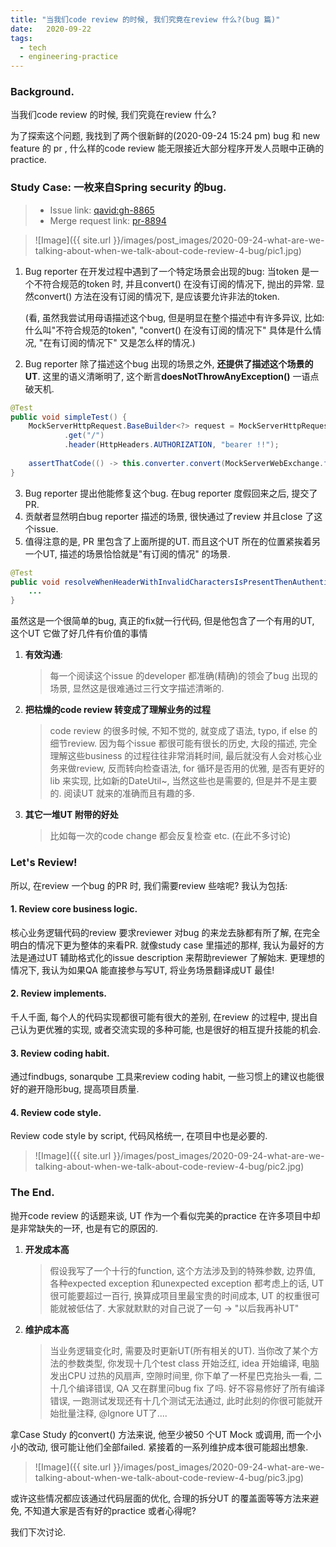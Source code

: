 ```yaml
---
title: "当我们code review 的时候, 我们究竟在review 什么?(bug 篇)"
date:   2020-09-22
tags:
  - tech
  - engineering-practice
---
```



### Background.

当我们code review 的时候, 我们究竟在review 什么?

为了探索这个问题, 我找到了两个很新鲜的(2020-09-24 15:24 pm) bug 和 new feature 的 pr , 什么样的code review 能无限接近大部分程序开发人员眼中正确的practice.

### Study Case: 一枚来自Spring security 的bug.
> + Issue link: [qavid:gh-8865](https://github.com/spring-projects/spring-security/issues/8865)
> + Merge request link: [pr-8894](https://github.com/spring-projects/spring-security/pull/8894)

> ![Image]({{ site.url }}/images/post_images/2020-09-24-what-are-we-talking-about-when-we-talk-about-code-review-4-bug/pic1.jpg)

1. Bug reporter 在开发过程中遇到了一个特定场景会出现的bug: 当token 是一个不符合规范的token 时, 并且convert() 在没有订阅的情况下, 抛出的异常. 显然convert() 方法在没有订阅的情况下, 是应该要允许非法的token.

    (看, 虽然我尝试用母语描述这个bug, 但是明显在整个描述中有许多异议, 比如: 什么叫"不符合规范的token", "convert() 在没有订阅的情况下" 具体是什么情况, "在有订阅的情况下" 又是怎么样的情况.)
2. Bug reporter 除了描述这个bug 出现的场景之外, **还提供了描述这个场景的UT**. 这里的语义清晰明了, 这个断言**doesNotThrowAnyException()** 一语点破天机.

```java
@Test
public void simpleTest() {
    MockServerHttpRequest.BaseBuilder<?> request = MockServerHttpRequest
            .get("/")
            .header(HttpHeaders.AUTHORIZATION, "bearer !!");
    
    assertThatCode(() -> this.converter.convert(MockServerWebExchange.from(request))).doesNotThrowAnyException();
}
```

3. Bug reporter 提出他能修复这个bug. 在bug reporter 度假回来之后, 提交了PR.
4. 贡献者显然明白bug reporter 描述的场景, 很快通过了review 并且close 了这个issue.
5. 值得注意的是, PR 里包含了上面所提的UT. 而且这个UT 所在的位置紧挨着另一个UT, 描述的场景恰恰就是"有订阅的情况" 的场景.

```java
@Test
public void resolveWhenHeaderWithInvalidCharactersIsPresentThenAuthenticationExceptionIsThrown() {
    ...
}
```

虽然这是一个很简单的bug, 真正的fix就一行代码, 但是他包含了一个有用的UT, 这个UT 它做了好几件有价值的事情
1. **有效沟通**: 
    > 每一个阅读这个issue 的developer 都准确(精确)的领会了bug 出现的场景, 显然这是很难通过三行文字描述清晰的.
2. **把枯燥的code review 转变成了理解业务的过程**
    > code review 的很多时候, 不知不觉的, 就变成了语法, typo, if else 的细节review. 因为每个issue 都很可能有很长的历史, 大段的描述, 完全理解这些business 的过程往往非常消耗时间, 最后就没有人会对核心业务来做review, 反而转向检查语法, for 循环是否用的优雅, 是否有更好的lib 来实现, 比如新的DateUtil~, 当然这些也是需要的, 但是并不是主要的.
    > 阅读UT 就来的准确而且有趣的多.
3. **其它一堆UT 附带的好处**
    > 比如每一次的code change 都会反复检查 etc. (在此不多讨论)

### Let's Review!

所以, 在review 一个bug 的PR 时, 我们需要review 些啥呢? 我认为包括:
 
#### 1. Review core business logic.
核心业务逻辑代码的review 要求reviewer 对bug 的来龙去脉都有所了解, 在完全明白的情况下更为整体的来看PR.
就像study case 里描述的那样, 我认为最好的方法是通过UT 辅助格式化的issue description 来帮助reviewer 了解始末.
更理想的情况下, 我认为如果QA 能直接参与写UT, 将业务场景翻译成UT 最佳!

#### 2. Review implements.
千人千面, 每个人的代码实现都很可能有很大的差别, 在review 的过程中, 提出自己认为更优雅的实现, 或者交流实现的多种可能, 也是很好的相互提升技能的机会.

#### 3. Review coding habit.
通过findbugs, sonarqube 工具来review coding habit, 一些习惯上的建议也能很好的避开隐形bug, 提高项目质量.

#### 4. Review code style.
Review code style by script, 代码风格统一, 在项目中也是必要的.
> ![Image]({{ site.url }}/images/post_images/2020-09-24-what-are-we-talking-about-when-we-talk-about-code-review-4-bug/pic2.jpg)

### The End.
抛开code review 的话题来谈, UT 作为一个看似完美的practice 在许多项目中却是非常缺失的一环, 也是有它的原因的.
1. **开发成本高**
    > 假设我写了一个十行的function, 这个方法涉及到的特殊参数, 边界值, 各种expected exception 和unexpected exception 都考虑上的话, UT 很可能要超过一百行, 换算成项目里最宝贵的时间成本, UT 的权重很可能就被低估了. 大家就默默的对自己说了一句 -> "以后我再补UT" 
2. **维护成本高**
    > 当业务逻辑变化时, 需要及时更新UT(所有相关的UT). 当你改了某个方法的参数类型, 你发现十几个test class 开始泛红, idea 开始编译, 电脑发出CPU 过热的风扇声, 空隙时间里, 你下单了一杯星巴克抬头一看, 二十几个编译错误, QA 又在群里问bug fix 了吗. 好不容易修好了所有编译错误, 一跑测试发现还有十几个测试无法通过, 此时此刻的你很可能就开始批量注释, @Ignore UT了....

拿Case Study 的convert() 方法来说, 他至少被50 个UT Mock 或调用, 而一个小小的改动, 很可能让他们全部failed. 紧接着的一系列维护成本很可能超出想象.

> ![Image]({{ site.url }}/images/post_images/2020-09-24-what-are-we-talking-about-when-we-talk-about-code-review-4-bug/pic3.jpg)

或许这些情况都应该通过代码层面的优化, 合理的拆分UT 的覆盖面等等方法来避免, 不知道大家是否有好的practice 或者心得呢? 

我们下次讨论.

